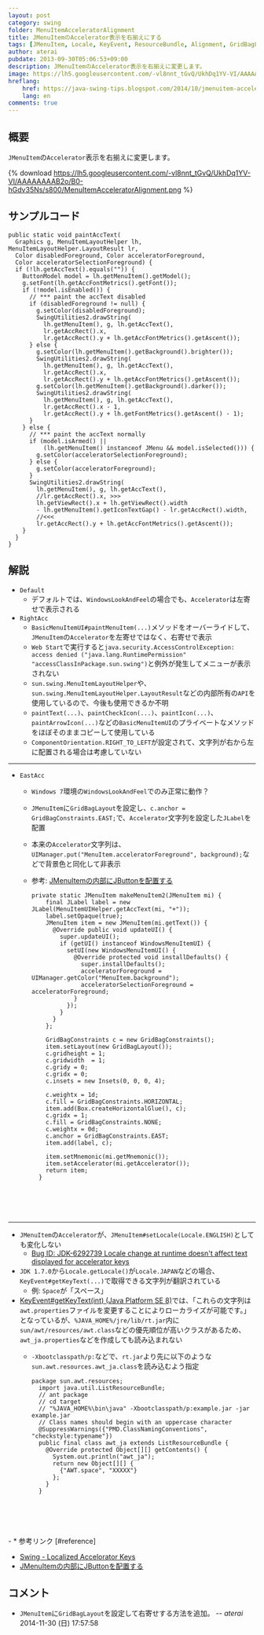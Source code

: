 ```yaml
---
layout: post
category: swing
folder: MenuItemAcceleratorAlignment
title: JMenuItemのAccelerator表示を右揃えにする
tags: [JMenuItem, Locale, KeyEvent, ResourceBundle, Alignment, GridBagLayout]
author: aterai
pubdate: 2013-09-30T05:06:53+09:00
description: JMenuItemのAccelerator表示を右揃えに変更します。
image: https://lh5.googleusercontent.com/-vl8nnt_tGvQ/UkhDq1YV-VI/AAAAAAAAB2o/B0-hGdv35Ns/s800/MenuItemAcceleratorAlignment.png
hreflang:
    href: https://java-swing-tips.blogspot.com/2014/10/jmenuitem-accelerator-text-alignment.html
    lang: en
comments: true
---
```

## 概要
`JMenuItem`の`Accelerator`表示を右揃えに変更します。

{% download https://lh5.googleusercontent.com/-vl8nnt_tGvQ/UkhDq1YV-VI/AAAAAAAAB2o/B0-hGdv35Ns/s800/MenuItemAcceleratorAlignment.png %}

## サンプルコード
<pre class="prettyprint"><code>public static void paintAccText(
  Graphics g, MenuItemLayoutHelper lh, MenuItemLayoutHelper.LayoutResult lr,
  Color disabledForeground, Color acceleratorForeground,
  Color acceleratorSelectionForeground) {
  if (!lh.getAccText().equals("")) {
    ButtonModel model = lh.getMenuItem().getModel();
    g.setFont(lh.getAccFontMetrics().getFont());
    if (!model.isEnabled()) {
      // *** paint the accText disabled
      if (disabledForeground != null) {
        g.setColor(disabledForeground);
        SwingUtilities2.drawString(
          lh.getMenuItem(), g, lh.getAccText(),
          lr.getAccRect().x,
          lr.getAccRect().y + lh.getAccFontMetrics().getAscent());
      } else {
        g.setColor(lh.getMenuItem().getBackground().brighter());
        SwingUtilities2.drawString(
          lh.getMenuItem(), g, lh.getAccText(),
          lr.getAccRect().x,
          lr.getAccRect().y + lh.getAccFontMetrics().getAscent());
        g.setColor(lh.getMenuItem().getBackground().darker());
        SwingUtilities2.drawString(
          lh.getMenuItem(), g, lh.getAccText(),
          lr.getAccRect().x - 1,
          lr.getAccRect().y + lh.getFontMetrics().getAscent() - 1);
      }
    } else {
      // *** paint the accText normally
      if (model.isArmed() ||
          (lh.getMenuItem() instanceof JMenu &amp;&amp; model.isSelected())) {
        g.setColor(acceleratorSelectionForeground);
      } else {
        g.setColor(acceleratorForeground);
      }
      SwingUtilities2.drawString(
        lh.getMenuItem(), g, lh.getAccText(),
        //lr.getAccRect().x, &gt;&gt;&gt;
        lh.getViewRect().x + lh.getViewRect().width
        - lh.getMenuItem().getIconTextGap() - lr.getAccRect().width,
        //&lt;&lt;&lt;
        lr.getAccRect().y + lh.getAccFontMetrics().getAscent());
    }
  }
}
</code></pre>

## 解説
- `Default`
    - デフォルトでは、`WindowsLookAndFeel`の場合でも、`Accelerator`は左寄せで表示される
- `RightAcc`
    - `BasicMenuItemUI#paintMenuItem(...)`メソッドをオーバーライドして、`JMenuItem`の`Accelerator`を左寄せではなく、右寄せで表示
    - `Web Start`で実行すると`java.security.AccessControlException: access denied ("java.lang.RuntimePermission" "accessClassInPackage.sun.swing")`と例外が発生してメニューが表示されない
    - `sun.swing.MenuItemLayoutHelper`や、`sun.swing.MenuItemLayoutHelper.LayoutResult`などの内部所有の`API`を使用しているので、今後も使用できるか不明
    - `paintText(...)`、`paintCheckIcon(...)`、`paintIcon(...)`、`paintArrowIcon(...)`などの`BasicMenuItemUI`のプライベートなメソッドをほぼそのままコピーして使用している
    - `ComponentOrientation.RIGHT_TO_LEFT`が設定されて、文字列が右から左に配置される場合は考慮していない

<!-- dummy comment line for breaking list -->

- - - -
- `EastAcc`
    - `Windows 7`環境の`WindowsLookAndFeel`でのみ正常に動作？
    - `JMenuItem`に`GridBagLayout`を設定し、`c.anchor = GridBagConstraints.EAST;`で、`Accelerator`文字列を設定した`JLabel`を配置
    - 本来の`Accelerator`文字列は、`UIManager.put("MenuItem.acceleratorForeground", background);`などで背景色と同化して非表示
    - 参考: [JMenuItemの内部にJButtonを配置する](https://ateraimemo.com/Swing/ButtonsInMenuItem.html)
        
        <pre class="prettyprint"><code>private static JMenuItem makeMenuItem2(JMenuItem mi) {
          final JLabel label = new JLabel(MenuItemUIHelper.getAccText(mi, "+"));
          label.setOpaque(true);
          JMenuItem item = new JMenuItem(mi.getText()) {
            @Override public void updateUI() {
              super.updateUI();
              if (getUI() instanceof WindowsMenuItemUI) {
                setUI(new WindowsMenuItemUI() {
                  @Override protected void installDefaults() {
                    super.installDefaults();
                    acceleratorForeground = UIManager.getColor("MenuItem.background");
                    acceleratorSelectionForeground = acceleratorForeground;
                  }
                });
              }
            }
          };
        
          GridBagConstraints c = new GridBagConstraints();
          item.setLayout(new GridBagLayout());
          c.gridheight = 1;
          c.gridwidth  = 1;
          c.gridy = 0;
          c.gridx = 0;
          c.insets = new Insets(0, 0, 0, 4);
        
          c.weightx = 1d;
          c.fill = GridBagConstraints.HORIZONTAL;
          item.add(Box.createHorizontalGlue(), c);
          c.gridx = 1;
          c.fill = GridBagConstraints.NONE;
          c.weightx = 0d;
          c.anchor = GridBagConstraints.EAST;
          item.add(label, c);
        
          item.setMnemonic(mi.getMnemonic());
          item.setAccelerator(mi.getAccelerator());
          return item;
        }
</code></pre>

<!-- dummy comment line for breaking list -->
- - - -
- `JMenuItem`の`Accelerator`が、`JMenuItem#setLocale(Locale.ENGLISH)`としても変化しない
    - [Bug ID: JDK-6292739 Locale change at runtime doesn't affect text displayed for accelerator keys](https://bugs.openjdk.java.net/browse/JDK-6292739)
- `JDK 1.7.0`から`Locale.getLocale()`が`Locale.JAPAN`などの場合、`KeyEvent#getKeyText(...)`で取得できる文字列が翻訳されている
    - 例: `Space`が「スペース」
- [KeyEvent#getKeyText(int) (Java Platform SE 8)](https://docs.oracle.com/javase/jp/8/docs/api/java/awt/event/KeyEvent.html#getKeyText-int-)では、「これらの文字列は`awt.properties`ファイルを変更することによりローカライズが可能です。」となっているが、`%JAVA_HOME%/jre/lib/rt.jar`内に`sun/awt/resources/awt.class`などの優先順位が高いクラスがあるため、`awt_ja.properties`などを作成しても読み込まれない
    - `-Xbootclasspath/p:`などで、`rt.jar`より先に以下のような`sun.awt.resources.awt_ja.class`を読み込むよう指定
        
        <pre class="prettyprint"><code>package sun.awt.resources;
        import java.util.ListResourceBundle;
        // ant package
        // cd target
        // "%JAVA_HOME%\bin\java" -Xbootclasspath/p:example.jar -jar example.jar
        // Class names should begin with an uppercase character
        @SuppressWarnings({"PMD.ClassNamingConventions", "checkstyle:typename"})
        public final class awt_ja extends ListResourceBundle {
          @Override protected Object[][] getContents() {
            System.out.println("awt_ja");
            return new Object[][] {
              {"AWT.space", "XXXXX"}
            };
          }
        }
</code></pre>
    - * 参考リンク [#reference]
- [Swing - Localized Accelorator Keys](https://community.oracle.com/thread/1364746)
- [JMenuItemの内部にJButtonを配置する](https://ateraimemo.com/Swing/ButtonsInMenuItem.html)

<!-- dummy comment line for breaking list -->

## コメント
- `JMenuItem`に`GridBagLayout`を設定して右寄せする方法を追加。 -- *aterai* 2014-11-30 (日) 17:57:58

<!-- dummy comment line for breaking list -->
